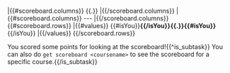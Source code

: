 |{{#scoreboard.columns}} {{.}} |{{/scoreboard.columns}}
|{{#scoreboard.columns}} --- |{{/scoreboard.columns}}
{{#scoreboard.rows}}
|{{#values}} {{#isYou}}**{{/isYou}}{{.}}{{#isYou}}**{{/isYou}} |{{/values}}
{{/scoreboard.rows}}

You scored some points for looking at the scoreboard!{{^is_subtask}} You can also do `get scoreboard <coursename>` to see the scoreboard for a specific course.{{/is_subtask}}
